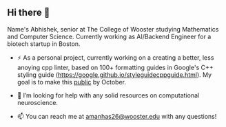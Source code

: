 ## Hi there 👋

Name's Abhishek, senior at The College of Wooster studying Mathematics and Computer Science. Currently working as AI/Backend Engineer for a biotech startup in Boston. 

- ⚡️ As a personal project, currently working on a creating a better, less anoying cpp linter, based on 100+ formatting guides in Google's C++ styling guide (https://google.github.io/styleguidecppguide.html). My goal is to make this [public](https://github.com/quarktetra23/cpplintx) by October.
  
- 🤔 I’m looking for help with any solid resources on computational neuroscience. 

- 📫 You can reach me at amanhas26@wooster.edu with any questions!

